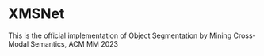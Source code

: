 # XMSNet

This is the official implementation of Object Segmentation by Mining Cross-Modal Semantics, ACM MM 2023 
